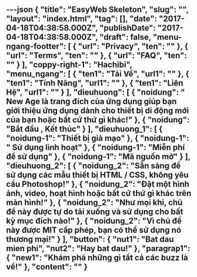 ---json
{
    "title": "EasyWeb Skeleton",
    "slug": "",
    "layout": "index.html",
    "tag": [],
    "date": "2017-04-18T04:38:58.000Z",
    "publishDate": "2017-04-18T04:38:58.000Z",
    "draft": false,
    "menu-ngang-footter": [
        {
            "url": "Privacy",
            "ten": ""
        },
        {
            "url": "Terms",
            "ten": ""
        },
        {
            "url": "FAQ",
            "ten": ""
        }
    ],
    "coppy-right-1": "Hachibi",
    "menu_ngang": [
        {
            "ten1": "Tải Về",
            "url1": ""
        },
        {
            "ten1": "Tính Năng",
            "url1": ""
        },
        {
            "ten1": "Liên Hệ",
            "url1": ""
        }
    ],
    "dieuhuong": [
        {
            "noidung": " New Age là trang đích của ứng dụng giúp bạn giới thiệu ứng dụng dành cho thiết bị di động mới của bạn hoặc bất cứ thứ gì khác!"
        },
        {
            "noidung": "Bắt đầu , Kết thúc"
        }
    ],
    "dieuhuong_1": [
        {
            "noidung-1": "Thiết bị giả mạo"
        },
        {
            "noidung-1": " Sử dụng linh hoạt"
        },
        {
            "noidung-1": "Miễn phí để sử dụng"
        },
        {
            "noidung-1": "Mã nguồn mở"
        }
    ],
    "dieuhuong_2": [
        {
            "noidung_2": "Sẵn sàng để sử dụng các mẫu thiết bị HTML / CSS, không yêu cầu Photoshop!"
        },
        {
            "noidung_2": "Đặt một hình ảnh, video, hoạt hình hoặc bất cứ thứ gì khác trên màn hình!"
        },
        {
            "noidung_2": "Như mọi khi, chủ đề này được tự do tải xuống và sử dụng cho bất kỳ mục đích nào!"
        },
        {
            "noidung_2": "Vì chủ đề này được MIT cấp phép, bạn có thể sử dụng nó thương mại!"
        }
    ],
    "button": {
        "nut1": "Bat dau mien phi",
        "nut2": "Hay bat dau!"
    },
    "paragrap1": {
        "new1": "Khám phá những gì tất cả các buzz là về!"
    },
    "__content__": ""
}
---
